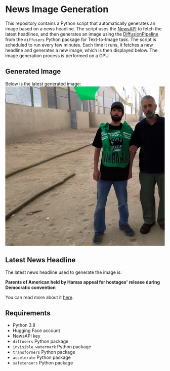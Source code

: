 # News Image Generation
This repository contains a Python script that automatically generates an image based on a news headline. The script uses the [NewsAPI](https://newsapi.org/) to fetch the latest headlines, and then generates an image using the [DiffusionPipeline](https://github.com/huggingface/diffusers) from the `diffusers` Python package for Text-to-Image task.
The script is scheduled to run every few minutes. Each time it runs, it fetches a new headline and generates a new image, which is then displayed below. The image generation process is performed on a GPU.

## Generated Image
Below is the latest generated image:
![Generated Image](image.png)

## Latest News Headline
The latest news headline used to generate the image is:

**Parents of American held by Hamas appeal for hostages' release during Democratic convention**

You can read more about it [here](https://news.google.com/rss/articles/CBMiogFBVV95cUxPdEtSSURfT1B3OFZfczNwZ1pfY2o5bGdNcWl1VWNCdmVBZ2FfM1BlLXVKallKT2FCaVFXQ3pVdnRWM1NwaEcxVUgwZXlKMUVEYWotVDA2bVk4MmIwSUZuXzN5elZLS2YtdDZHeWl0NWQ4Z29ZTnBzbjJ5N1Q3VkJtc1ZXWldEa1VOYy1KelVUOFZmdzBrQ0syc1ZDTjNFVHV3TUE?oc=5).

## Requirements
- Python 3.8
- Hugging Face account
- NewsAPI key
- `diffusers` Python package
- `invisible_watermark` Python package
- `transformers` Python package
- `accelerate` Python package
- `safetensors` Python package

